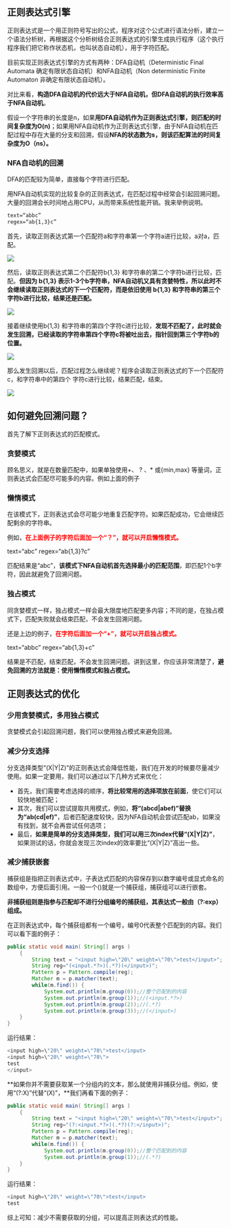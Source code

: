 ## 正则表达式引擎

正则表达式是一个用正则符号写出的公式，程序对这个公式进行语法分析，建立一个语法分析树，再根据这个分析树结合正则表达式的引擎生成执行程序（这个执行程序我们把它称作状态机，也叫状态自动机），用于字符匹配。

目前实现正则表达式引擎的方式有两种：DFA自动机（Deterministic Final Automata 确定有限状态自动机）和NFA自动机（Non deterministic Finite Automaton 非确定有限状态自动机）。

对比来看，**构造DFA自动机的代价远大于NFA自动机，但DFA自动机的执行效率高于NFA自动机**。

假设一个字符串的长度是n，如果**用DFA自动机作为正则表达式引擎，则匹配的时间复杂度为O(n)**；如果用NFA自动机作为正则表达式引擎，由于NFA自动机在匹配过程中存在大量的分支和回溯，假设**NFA的状态数为s，则该匹配算法的时间复杂度为O（ns）。**

### NFA自动机的回溯

DFA的匹配较为简单，直接每个字符进行匹配。

用NFA自动机实现的比较复杂的正则表达式，在匹配过程中经常会引起回溯问题。大量的回溯会长时间地占用CPU，从而带来系统性能开销。我来举例说明。

```tex
text=“abbc”
regex=“ab{1,3}c”
```

首先，读取正则表达式第一个匹配符a和字符串第一个字符a进行比较，a对a，匹配。

![](D:\Work\TyporaNotes\note\性能测试\pict\4-1.jpg)

然后，读取正则表达式第二个匹配符b{1,3} 和字符串的第二个字符b进行比较，匹配。**但因为 b{1,3} 表示1-3个b字符串，NFA自动机又具有贪婪特性，所以此时不会继续读取正则表达式的下一个匹配符，而是依旧使用 b{1,3} 和字符串的第三个字符b进行比较，结果还是匹配。**

![](D:\Work\TyporaNotes\note\性能测试\pict\4-2.jpg)

接着继续使用b{1,3} 和字符串的第四个字符c进行比较，**发现不匹配了，此时就会发生回溯，已经读取的字符串第四个字符c将被吐出去，指针回到第三个字符b的位置。**

![](D:\Work\TyporaNotes\note\性能测试\pict\4-3.jpg)

那么发生回溯以后，匹配过程怎么继续呢？程序会读取正则表达式的下一个匹配符c，和字符串中的第四个
字符c进行比较，结果匹配，结束。

![](D:\Work\TyporaNotes\note\性能测试\pict\4-4.jpg)

## 如何避免回溯问题？

首先了解下正则表达式的匹配模式。

### 贪婪模式

顾名思义，就是在数量匹配中，如果单独使用+、 ? 、* 或{min,max} 等量词，正则表达式会匹配尽可能多的内容。例如上面的例子

### 懒惰模式

在该模式下，正则表达式会尽可能少地重复匹配字符。如果匹配成功，它会继续匹配剩余的字符串。

例如，**<font color=red>在上面例子的字符后面加一个“？”，就可以开启懒惰模式。</font>**

text=“abc”
regex=“ab{1,3}?c”

匹配结果是“abc”，**该模式下NFA自动机首先选择最小的匹配范围**，即匹配1个b字符，因此就避免了回溯问题。

### 独占模式

同贪婪模式一样，独占模式一样会最大限度地匹配更多内容；不同的是，在独占模式下，匹配失败就会结束匹配，不会发生回溯问题。

还是上边的例子，**<font color=red>在字符后面加一个“+”，就可以开启独占模式。</font>**

text=“abbc”
regex=“ab{1,3}+c”

结果是不匹配，结束匹配，不会发生回溯问题。讲到这里，你应该非常清楚了，**避免回溯的方法就是：使用懒惰模式和独占模式。**

## 正则表达式的优化

### 少用贪婪模式，多用独占模式

贪婪模式会引起回溯问题，我们可以使用独占模式来避免回溯。

### 减少分支选择

分支选择类型“(X|Y|Z)”的正则表达式会降低性能，我们在开发的时候要尽量减少使用。如果一定要用，我们可以通过以下几种方式来优化：

* 首先，我们需要考虑选择的顺序，**将比较常用的选择项放在前面**，使它们可以较快地被匹配；
* 其次，我们可以尝试提取共用模式，例如，**将“(abcd|abef)”替换为“ab(cd|ef)”**，后者匹配速度较快，因为NFA自动机会尝试匹配ab，如果没有找到，就不会再尝试任何选项；
* 最后，**如果是简单的分支选择类型，我们可以用三次index代替“(X|Y|Z)”**，如果测试的话，你就会发现三次index的效率要比“(X|Y|Z)”高出一些。

### 减少捕获嵌套

捕获组是指把正则表达式中，子表达式匹配的内容保存到以数字编号或显式命名的数组中，方便后面引用。一般一个()就是一个捕获组，捕获组可以进行嵌套。

**非捕获组则是指参与匹配却不进行分组编号的捕获组，其表达式一般由（?:exp）组成。**

在正则表达式中，每个捕获组都有一个编号，编号0代表整个匹配到的内容。我们可以看下面的例子：

```java
public static void main( String[] args )
    {
        String text = "<input high=\"20\" weight=\"70\">test</input>";
        String reg="(<input.*?>)(.*?)(</input>)";
        Pattern p = Pattern.compile(reg);
        Matcher m = p.matcher(text);
        while(m.find()) {
            System.out.println(m.group(0));//整个匹配到的内容
            System.out.println(m.group(1));//(<input.*?>)
            System.out.println(m.group(2));//(.*?)
            System.out.println(m.group(3));//(</input>)
    }
}
```

运行结果：

```java
<input high=\"20\" weight=\"70\">test</input>
<input high=\"20\" weight=\"70\">
test
</input>
```

**如果你并不需要获取某一个分组内的文本，那么就使用非捕获分组。例如，使用“(?:X)”代替“(X)”，**我们再看下面的例子：

```java
public static void main( String[] args )
    {
        String text = "<input high=\"20\" weight=\"70\">test</input>";
        String reg="(?:<input.*?>)(.*?)(?:</input>)";
        Pattern p = Pattern.compile(reg);
        Matcher m = p.matcher(text);
        while(m.find()) {
            System.out.println(m.group(0));//整个匹配到的内容
            System.out.println(m.group(1));//(.*?)
    }
}
```

运行结果：

```java
<input high=\"20\" weight=\"70\">test</input>
test
```

综上可知：减少不需要获取的分组，可以提高正则表达式的性能。

